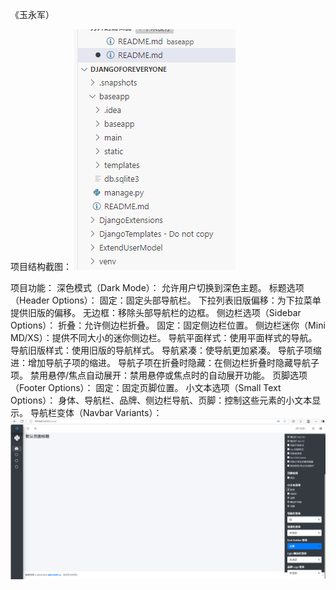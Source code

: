 
《玉永军）


项目结构截图：
![alt text](image-1.png)



项目功能：
深色模式（Dark Mode）：
允许用户切换到深色主题。
标题选项（Header Options）：
固定：固定头部导航栏。
下拉列表旧版偏移：为下拉菜单提供旧版的偏移。
无边框：移除头部导航栏的边框。
侧边栏选项（Sidebar Options）：
折叠：允许侧边栏折叠。
固定：固定侧边栏位置。
侧边栏迷你（Mini MD/XS）：提供不同大小的迷你侧边栏。
导航平面样式：使用平面样式的导航。
导航旧版样式：使用旧版的导航样式。
导航紧凑：使导航更加紧凑。
导航子项缩进：增加导航子项的缩进。
导航子项在折叠时隐藏：在侧边栏折叠时隐藏导航子项。
禁用悬停/焦点自动展开：禁用悬停或焦点时的自动展开功能。
页脚选项（Footer Options）：
固定：固定页脚位置。
小文本选项（Small Text Options）：
身体、导航栏、品牌、侧边栏导航、页脚：控制这些元素的小文本显示。
导航栏变体（Navbar Variants）：
![alt text](image-2.png)
